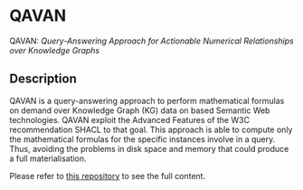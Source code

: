 # QAVAN
QAVAN: <i>Query-Answering Approach for Actionable Numerical Relationships over Knowledge Graphs</i>

## Description
QAVAN is a query-answering approach to perform mathematical formulas on demand over Knowledge Graph (KG) data on based Semantic Web technologies. QAVAN exploit the Advanced Features of the W3C recommendation SHACL to that goal. This approach is able to compute only the mathematical formulas for the specific instances involve in a query. Thus, avoiding the problems in disk space and memory that could produce a full materialisation.

Please refer to [this repository](https://forgemia.inra.fr/luis-felipe.vargas-rojas/qavan-experiments.git) to see the full content.
